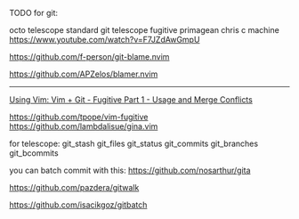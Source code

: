 TODO for git:

octo telescope
standard git telescope
fugitive primagean
chris c machine https://www.youtube.com/watch?v=F7JZdAwGmpU

https://github.com/f-person/git-blame.nvim

https://github.com/APZelos/blamer.nvim


___
[Using Vim: Vim + Git - Fugitive Part 1 - Usage and Merge Conflicts](https://youtu.be/PO6DxfGPQvw?t=27)

https://github.com/tpope/vim-fugitive
https://github.com/lambdalisue/gina.vim


for telescope:
git_stash
git_files
git_status
git_commits
git_branches
git_bcommits

you can batch commit with this:
https://github.com/nosarthur/gita


https://github.com/pazdera/gitwalk

https://github.com/isacikgoz/gitbatch